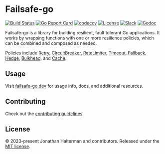 # Failsafe-go

[![Build Status](https://img.shields.io/github/actions/workflow/status/failsafe-go/failsafe-go/test.yml)](https://github.com/failsafe-go/failsafe-go/actions/workflows/test.yml)
[![Go Report Card](https://goreportcard.com/badge/github.com/failsafe-go/failsafe-go)](https://goreportcard.com/report/github.com/failsafe-go/failsafe-go)
[![codecov](https://codecov.io/gh/failsafe-go/failsafe-go/graph/badge.svg?token=UC2BU7NTJ7)](https://codecov.io/gh/failsafe-go/failsafe-go)
[![License](http://img.shields.io/:license-mit-brightgreen.svg)](https://opensource.org/licenses/MIT)
[![Slack](https://img.shields.io/badge/slack-failsafe-brightgreen.svg?logo=slack)](https://failsafe-go.slack.com)
[![Godoc](https://pkg.go.dev/badge/github.com/failsafe-go/failsafe-go)](https://pkg.go.dev/github.com/failsafe-go/failsafe-go)

Failsafe-go is a library for building resilient, fault tolerant Go applications. It works by wrapping functions with one or more resilience policies, which can be combined and composed as needed.

Policies include [Retry](https://failsafe-go.dev/retry), [CircuitBreaker](https://failsafe-go.dev/circuit-breaker), [RateLimiter](https://failsafe-go.dev/rate-limiter), [Timeout](https://failsafe-go.dev/timeout), [Fallback](https://failsafe-go.dev/fallback), [Hedge](https://failsafe-go.dev/hedge/), [Bulkhead](https://failsafe-go.dev/bulkhead), and [Cache](https://failsafe-go.dev/cache).

## Usage

Visit [failsafe-go.dev](https://failsafe-go.dev) for usage info, docs, and additional resources.

## Contributing

Check out the [contributing guidelines](https://github.com/failsafe-go/failsafe-go/blob/master/CONTRIBUTING.md).

## License

&copy; 2023-present Jonathan Halterman and contributors. Released under the [MIT license](https://github.com/failsafe-go/failsafe-go/blob/master/LICENSE).
